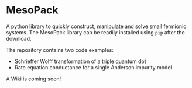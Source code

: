 # MesoPack
A python library to quickly construct, manipulate and solve small fermionic systems.
The MesoPack library can be readily installed using `pip` after the download.


The repository contains two code examples:
* Schrieffer Wolff transformation of a triple quantum dot
* Rate equation conductance for a single Anderson impurity model

A Wiki is coming soon!
